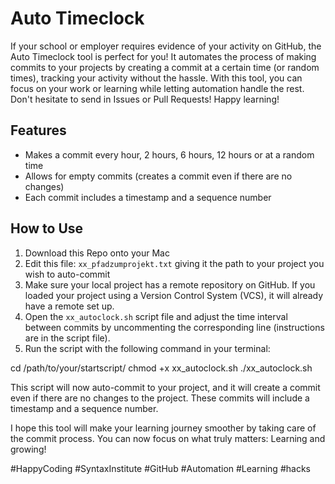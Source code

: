 # Auto Timeclock
If your school or employer requires evidence of your activity on GitHub, the Auto Timeclock tool is perfect for you! It automates the process of making commits to your projects by creating a commit at a certain time (or random times), tracking your activity without the hassle. With this tool, you can focus on your work or learning while letting automation handle the rest. Don't hesitate to send in Issues or Pull Requests! Happy learning!

## Features
- Makes a commit every hour, 2 hours, 6 hours, 12 hours or at a random time
- Allows for empty commits (creates a commit even if there are no changes)
- Each commit includes a timestamp and a sequence number

## How to Use
1. Download this Repo onto your Mac
2. Edit this file: `xx_pfadzumprojekt.txt` giving it the path to your project you wish to auto-commit
3. Make sure your local project has a remote repository on GitHub. If you loaded your project using a Version Control System (VCS), it will already have a remote set up.
4. Open the `xx_autoclock.sh` script file and adjust the time interval between commits by uncommenting the corresponding line (instructions are in the script file).
5. Run the script with the following command in your terminal:

cd /path/to/your/startscript/
chmod +x xx_autoclock.sh
./xx_autoclock.sh

This script will now auto-commit to your project, and it will create a commit even if there are no changes to the project. These commits will include a timestamp and a sequence number.

I hope this tool will make your learning journey smoother by taking care of the commit process. You can now focus on what truly matters: Learning and growing!

#HappyCoding #SyntaxInstitute #GitHub #Automation #Learning #hacks
